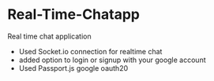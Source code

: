 # Real-Time-Chatapp
Real time chat application
</b>
<ul>
  <li>Used Socket.io connection for realtime chat</li>
  <li>added option to login or signup with your google account</li>
  <li>Used Passport.js google oauth20</li>
</ul>
